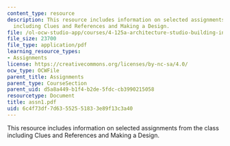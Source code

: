```yaml
---
content_type: resource
description: This resource includes information on selected assignments from the class
  including Clues and References and Making a Design.
file: /ol-ocw-studio-app/courses/4-125a-architecture-studio-building-in-landscapes-fall-2005/6c4f73df7d63552551833e89f13c3a40_assn1.pdf
file_size: 23700
file_type: application/pdf
learning_resource_types:
- Assignments
license: https://creativecommons.org/licenses/by-nc-sa/4.0/
ocw_type: OCWFile
parent_title: Assignments
parent_type: CourseSection
parent_uid: d5a8a449-b1f4-b2de-5fdc-cb3990215058
resourcetype: Document
title: assn1.pdf
uid: 6c4f73df-7d63-5525-5183-3e89f13c3a40
---
```

This resource includes information on selected assignments from the class including Clues and References and Making a Design.